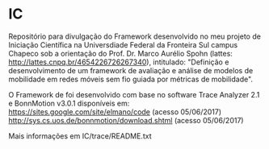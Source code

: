 # IC
Repositório para divulgação do Framework desenvolvido no meu projeto de Iniciação Científica na Universdiade Federal da Fronteira Sul campus Chapeco sob a orientação do Prof. Dr. Marco Aurélio Spohn (lattes: http://lattes.cnpq.br/4654226726267340), intitulado:
"Definição e desenvolvimento de um framework de avaliação e análise de modelos de mobilidade em redes móveis sem fio guiada por métricas de mobilidade".

O Framework de foi desenvolvido com base no software Trace Analyzer 2.1 e BonnMotion v3.0.1 disponíveis em:
https://sites.google.com/site/elmano/code (acesso 05/06/2017)
http://sys.cs.uos.de/bonnmotion/download.shtml (acesso 05/06/2017)

Mais informações em IC/trace/README.txt
